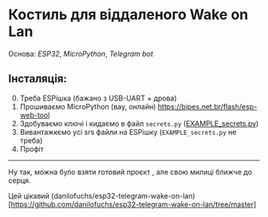 # Костиль для віддаленого Wake on Lan

Основа: _ESP32_, _MicroPython_, _Telegram bot_

## Інсталяція:
0. Треба ESPішка (бажано з USB-UART + дрова)
1. Прошиваємо MicroPython (вау, онлайн)
  https://bipes.net.br/flash/esp-web-tool
2. Здобуваємо ключі і кидаємо в файл `secrets.py` ([EXAMPLE_secrets.py](srs/EXAMPLE_secrets.py))
3. Вивантажкємо усі srs файли на ESPішку (`EXAMPLE_secrets.py` не треба)
4. Профіт

---
Ну так, можна було взяти готовий проєкт , але свою милиці ближче до серця.

Цей цікавий (danilofuchs/esp32-telegram-wake-on-lan)[https://github.com/danilofuchs/esp32-telegram-wake-on-lan/tree/master]
